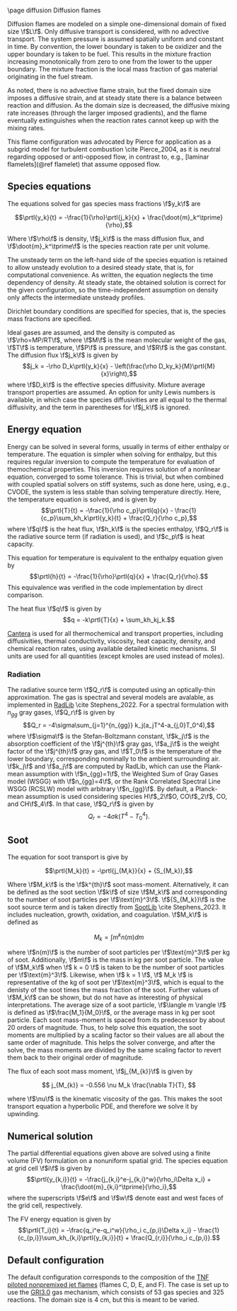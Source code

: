 \page diffusion Diffusion flames

Diffusion flames are modeled on a simple one-dimensional domain of fixed size \f$L\f$. Only diffusive transport is considered, with no advective transport. The system pressure is assumed spatially uniform and constant in time. By convention, the lower boundary is taken to be oxidizer and the upper boundary is taken to be fuel. This results in the mixture fraction increasing monotonically from zero to one from the lower to the upper boundary. The mixture fraction is the local mass fraction of gas material originating in the fuel stream. 

As noted, there is no advective flame strain, but the fixed domain size imposes a diffusive strain, and at steady state there is a balance between reaction and diffusion. As the domain size is decreased, the diffusive mixing rate increases (through the larger imposed gradients), and the flame eventually extinguishes when the reaction rates cannot keep up with the mixing rates.

This flame configuration was advocated by Pierce for application as a subgrid model for turbulent combustion \cite Pierce_2004, as it is neutral regarding opposed or anti-opposed flow, in contrast to, e.g., [laminar flamelets](@ref flamelet) that assume opposed flow.

## Species equations

The equations solved for gas species mass fractions \f$y_k\f$ are

$$\prtl{y_k}{t} = -\frac{1}{\rho}\prtl{j_k}{x} + \frac{\doot{m}_k^\tprime}{\rho},$$

Where \f$\rho\f$ is density, \f$j_k\f$ is the mass diffusion flux, and \f$\doot{m}_k^\tprime\f$ is the species reaction rate per unit volume.

The unsteady term on the left-hand side of the species equation is retained to allow unsteady evolution to a desired steady state, that is, for computational convenience. As written, the equation neglects the time dependency of density. At steady state, the obtained solution is correct for the given configuration, so the time-independent assumption on density only affects the intermediate unsteady profiles.

<!--
The primary purpose of the unsteady flame is for generation of lookup tables for application to turbulent flows in which the diffusion flames are an idealization of a subrid, for which details of the unsteady evolution not crucial, and the mapping to appropriate state variables is of primary interest. Of course, the assumption can be relaxed, but then the unsteady neglect of advection terms should also be considered.
-->

Dirichlet boundary conditions are specified for species, that is, the species mass fractions are specified.

Ideal gases are assumed, and the density is computed as \f$\rho=MP/RT\f$, where \f$M\f$ is the mean molecular weight of the gas, \f$T\f$ is temperature, \f$P\f$ is pressure, and \f$R\f$ is the gas constant. The diffusion flux \f$j_k\f$ is given by
$$j_k = -\rho D_k\prtl{y_k}{x} - \left(\frac{\rho D_ky_k}{M}\prtl{M}{x}\right),$$
where \f$D_k\f$ is the effective species diffusivity. Mixture average transport properties are assumed. An option for unity Lewis numbers is available, in which case the species diffusivities are all equal to the thermal diffusivity, and the term in parentheses for \f$j_k\f$ is ignored. 

## Energy equation

Energy can be solved in several forms, usually in terms of either enthalpy or temperature. The equation is simpler when solving for enthalpy, but this requires regular inversion to compute the temperature for evaluation of themochemical properties. This inversion requires solution of a nonlinear equation, converged to some tolerance. This is trivial, but when combined with coupled spatial solvers on stiff systems, such as done here, using, e.g., CVODE, the system is less stable than solving temperature directly. Here, the temperature equation is solved, and is given by
$$\prtl{T}{t} = -\frac{1}{\rho c_p}\prtl{q}{x} - \frac{1}{c_p}\sum_kh_k\prtl{y_k}{t} + \frac{Q_r}{\rho c_p},$$
where \f$q\f$ is the heat flux, \f$h_k\f$ is the species enthalpy, \f$Q_r\f$ is the radiative source term (if radiation is used), and \f$c_p\f$ is heat capacity.

This equation for temperature is equivalent to the enthalpy equation given by 
$$\prtl{h}{t} = -\frac{1}{\rho}\prtl{q}{x} + \frac{Q_r}{\rho}.$$
This equivalence was verified in the code implementation by direct comparison.

The heat flux \f$q\f$ is given by
$$q = -k\prtl{T}{x} + \sum_kh_kj_k.$$

[Cantera](https://cantera.org/) is used for all thermochemical and transport properties, including diffusivities, thermal conductivity, viscosity, heat capacity, density, and chemical reaction rates, using available detailed kinetic mechanisms. SI units are used for all quantities (except kmoles are used instead of moles).

### Radiation

The radiative source term \f$Q_r\f$ is computed using an optically-thin approximation. The gas is spectral and several models are avalable, as implemented in [RadLib](https://github.com/BYUignite/RadLib.git) \cite Stephens_2022. For a spectral formulation with $n_{gg}$ gray gases, \f$Q_r\f$ is given by
$$Q_r = -4\sigma\sum_{j=1}^{n_{gg}} k_j(a_jT^4-a_{j,0}T_0^4),$$
where \f$\sigma\f$ is the Stefan-Boltzmann constant, \f$k_j\f$ is the absorption coefficient of the \f$j^{th}\f$ gray gas, \f$a_j\f$ is the weight factor of the \f$j^{th}\f$ gray gas, and \f$T_0\f$ is the temperature of the lower boundary, corresponding nominally to the ambient surrounding air. \f$k_j\f$ and \f$a_j\f$ are computed by RadLib, which can use the Plank-mean assumption with \f$n_{gg}=1\f$, the Weighted Sum of Gray Gases model (WSGG) with \f$n_{gg}=4\f$, or the Rank Correlated Spectral Line WSGG (RCSLW) model with arbitrary \f$n_{gg}\f$. By default, a Planck-mean assumption is used considering species H\f$_2\f$O, CO\f$_2\f$, CO, and CH\f$_4\f$.
In that case, \f$Q_r\f$ is given by
$$Q_r = -4\sigma k(T^4-T_0^4).$$

## Soot

The equation for soot transport is give by

$$\prtl{M_k}{t} = -\prtl{j_{M,k}}{x} + {S_{M_k}},$$

Where \f$M_k\f$ is the \f$k^{th}\f$ soot mass-moment. Alternatively, it can be defined as the soot section \f$k\f$ of size \f$M_k\f$ and corresponding to the number of soot particles per \f$\text{m}^3\f$. \f${S_{M_k}}\f$ is the soot source term and is taken directly from [SootLib](https://github.com/BYUignite/sootlib) \cite Stephens_2023. It includes nucleation, growth, oxidation, and coagulation. \f$M_k\f$ is defined as

$$ M_k = \int m^k n(m) dm $$

where \f$n(m)\f$ is the number of soot particles per \f$\text{m}^3\f$ per kg of soot. Additionally, \f$m\f$ is the mass in kg per soot particle. The value of \f$M_k\f$ when \f$ k = 0 \f$ is taken to be the number of soot particles per \f$\text{m}^3\f$. Likewise, when \f$ k = 1 \f$, \f$ M_k \f$ is representative of the kg of soot per \f$\text{m}^3\f$, which is equal to the denisty of the soot times the mass fraction of the soot. Further values of \f$M_k\f$ can be shown, but do not have as interesting of physical interpretations. The average size of a soot particle, \f$\langle m \rangle \f$ is defined as \f$\frac{M_1}{M_0}\f$, or the average mass in kg per soot particle. Each soot mass-moment is spaced from its predecessor by about 20 orders of magnitude. Thus, to help solve this equation, the soot moments are multiplied by a scaling factor so their values are all about the same order of magnitude. This helps the solver converge, and after the solve, the mass moments are divided by the same scaling factor to revert them back to their original order of magnitude.

The flux of each soot mass moment, \f$j_{M_{k}}\f$ is given by

$$ j_{M_{k}} = -0.556 \nu M_k \frac{\nabla T}{T}, $$

where \f$\nu\f$ is the kinematic viscosity of the gas. This makes the soot transport equation a hyperbolic PDE, and therefore we solve it by upwinding.

## Numerical solution

The partial differential equations given above are solved using a finite volume (FV) formulation on a nonuniform spatial grid. The species equation at grid cell \f$i\f$ is given by 
$$\prtl{y_{k,i}}{t} = -\frac{j_{k,i}^e-j_{k,i}^w}{\rho_i\Delta x_i} + \frac{\doot{m}_{k,i}^\tprime}{\rho_i},$$
where the superscripts \f$e\f$ and \f$w\f$ denote east and west faces of the grid cell, respectively.

The FV energy equation is given by 
$$\prtl{T_i}{t} = -\frac{q_i^e-q_i^w}{\rho_i c_{p,i}\Delta x_i} - \frac{1}{c_{p,i}}\sum_kh_{k,i}\prtl{y_{k,i}}{t} + \frac{Q_{r,i}}{\rho_i c_{p,i}}.$$

## Default configuration

The default configuration corresponds to the composition of the [TNF piloted nonpremixed jet flames](https://tnfworkshop.org/data-archives/pilotedjet/) (flames C, D, E, and F). The case is set up to use the [GRI3.0](http://combustion.berkeley.edu/gri-mech/version30/text30.html) gas mechanism, which consists of 53 gas species and 325 reactions. The domain size is 4 cm, but this is meant to be varied.
